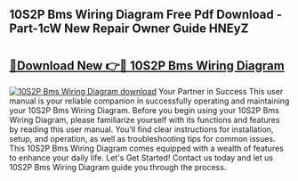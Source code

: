 ## 10S2P Bms Wiring Diagram Free Pdf Download - Part-1cW New Repair Owner Guide HNEyZ

# <h2><a href="http://dfkf7zq.blite.top/?on=10S2P+Bms+Wiring+Diagram">🔗Download New 👉🔴 10S2P Bms Wiring Diagram</a></h2>

[![10S2P Bms Wiring Diagram download](https://i.imgur.com/lujVjoI.png)](http://dfkf7zq.blite.top/?on=10S2P+Bms+Wiring+Diagram)
Your Partner in Success This user manual is your reliable companion in successfully operating and maintaining your 10S2P Bms Wiring Diagram. Before you begin using your 10S2P Bms Wiring Diagram, please familiarize yourself with its functions and features by reading this user manual. You'll find clear instructions for installation, setup, and operation, as well as troubleshooting tips for common issues. This 10S2P Bms Wiring Diagram comes equipped with a wealth of features to enhance your daily life. Let's Get Started! Contact us today and let us 10S2P Bms Wiring Diagram guide you through the process.
